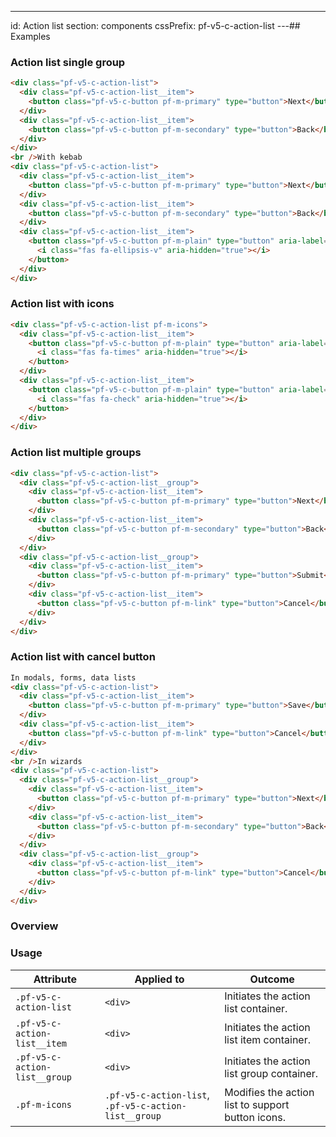 ---
id: Action list
section: components
cssPrefix: pf-v5-c-action-list
---## Examples

### Action list single group

```html
<div class="pf-v5-c-action-list">
  <div class="pf-v5-c-action-list__item">
    <button class="pf-v5-c-button pf-m-primary" type="button">Next</button>
  </div>
  <div class="pf-v5-c-action-list__item">
    <button class="pf-v5-c-button pf-m-secondary" type="button">Back</button>
  </div>
</div>
<br />With kebab
<div class="pf-v5-c-action-list">
  <div class="pf-v5-c-action-list__item">
    <button class="pf-v5-c-button pf-m-primary" type="button">Next</button>
  </div>
  <div class="pf-v5-c-action-list__item">
    <button class="pf-v5-c-button pf-m-secondary" type="button">Back</button>
  </div>
  <div class="pf-v5-c-action-list__item">
    <button class="pf-v5-c-button pf-m-plain" type="button" aria-label="Kebab">
      <i class="fas fa-ellipsis-v" aria-hidden="true"></i>
    </button>
  </div>
</div>

```

### Action list with icons

```html
<div class="pf-v5-c-action-list pf-m-icons">
  <div class="pf-v5-c-action-list__item">
    <button class="pf-v5-c-button pf-m-plain" type="button" aria-label="Close">
      <i class="fas fa-times" aria-hidden="true"></i>
    </button>
  </div>
  <div class="pf-v5-c-action-list__item">
    <button class="pf-v5-c-button pf-m-plain" type="button" aria-label="Kebab">
      <i class="fas fa-check" aria-hidden="true"></i>
    </button>
  </div>
</div>

```

### Action list multiple groups

```html
<div class="pf-v5-c-action-list">
  <div class="pf-v5-c-action-list__group">
    <div class="pf-v5-c-action-list__item">
      <button class="pf-v5-c-button pf-m-primary" type="button">Next</button>
    </div>
    <div class="pf-v5-c-action-list__item">
      <button class="pf-v5-c-button pf-m-secondary" type="button">Back</button>
    </div>
  </div>
  <div class="pf-v5-c-action-list__group">
    <div class="pf-v5-c-action-list__item">
      <button class="pf-v5-c-button pf-m-primary" type="button">Submit</button>
    </div>
    <div class="pf-v5-c-action-list__item">
      <button class="pf-v5-c-button pf-m-link" type="button">Cancel</button>
    </div>
  </div>
</div>

```

### Action list with cancel button

```html
In modals, forms, data lists
<div class="pf-v5-c-action-list">
  <div class="pf-v5-c-action-list__item">
    <button class="pf-v5-c-button pf-m-primary" type="button">Save</button>
  </div>
  <div class="pf-v5-c-action-list__item">
    <button class="pf-v5-c-button pf-m-link" type="button">Cancel</button>
  </div>
</div>
<br />In wizards
<div class="pf-v5-c-action-list">
  <div class="pf-v5-c-action-list__group">
    <div class="pf-v5-c-action-list__item">
      <button class="pf-v5-c-button pf-m-primary" type="button">Next</button>
    </div>
    <div class="pf-v5-c-action-list__item">
      <button class="pf-v5-c-button pf-m-secondary" type="button">Back</button>
    </div>
  </div>
  <div class="pf-v5-c-action-list__group">
    <div class="pf-v5-c-action-list__item">
      <button class="pf-v5-c-button pf-m-link" type="button">Cancel</button>
    </div>
  </div>
</div>

```

### Overview

### Usage

| Attribute | Applied to | Outcome |
| -- | -- | -- |
| `.pf-v5-c-action-list` | `<div>` | Initiates the action list container. |
| `.pf-v5-c-action-list__item` | `<div>` | Initiates the action list item container. |
| `.pf-v5-c-action-list__group` | `<div>` | Initiates the action list group container. |
| `.pf-m-icons` | `.pf-v5-c-action-list`, `.pf-v5-c-action-list__group` | Modifies the action list to support button icons. |
